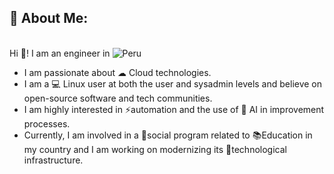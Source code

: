 ## 💫 About Me:

<br>Hi 👋! I am an engineer in ![Peru](https://raw.githubusercontent.com/stevenrskelton/flag-icon/master/png/16/country-4x3/pe.png "Peru")
* I am passionate about ☁ Cloud technologies. <br>
* I am a 💻 Linux user at both the user and sysadmin levels and believe  on open-source software and tech communities.
* I am highly interested in ⚡automation and the use of 🤖 AI in improvement processes.
* Currently, I am involved in a 👨social program related to 📚Education in my country and I am working on modernizing its 🚀technological infrastructure.<br>
